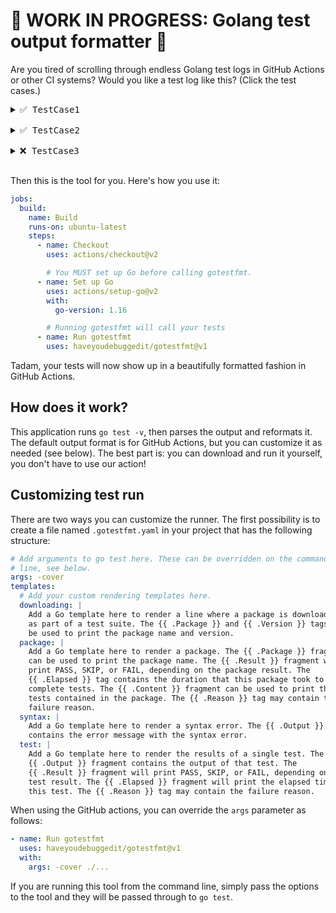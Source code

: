 # 🚧 WORK IN PROGRESS: Golang test output formatter 🚧

Are you tired of scrolling through endless Golang test logs in GitHub Actions or other CI systems? Would you like a test log like this? (Click the test cases.)

<pre>
<details><summary>✅ TestCase1</summary>
<p>
Here are the details of the first test case.
</p>
</details>
<details><summary>✅ TestCase2</summary>
<p>
Here are the details of the second test case.
</p>
</details>
<details><summary>❌ TestCase3</summary>
<p>
Here are the details why the third test case failed.
</p>
</details>
</pre>

Then this is the tool for you. Here's how you use it:

```yaml
jobs:
  build:
    name: Build
    runs-on: ubuntu-latest
    steps:
      - name: Checkout
        uses: actions/checkout@v2

        # You MUST set up Go before calling gotestfmt.
      - name: Set up Go
        uses: actions/setup-go@v2
        with:
          go-version: 1.16

        # Running gotestfmt will call your tests
      - name: Run gotestfmt
        uses: haveyoudebuggedit/gotestfmt@v1
```

Tadam, your tests will now show up in a beautifully formatted fashion in GitHub Actions.

## How does it work?

This application runs `go test -v`, then parses the output and reformats it. The default output format is for GitHub Actions, but you can customize it as needed (see below). The best part is: you can download and run it yourself, you don't have to use our action!

## Customizing test run

There are two ways you can customize the runner. The first possibility is to create a file named `.gotestfmt.yaml` in your project that has the following structure:

```yaml
# Add arguments to go test here. These can be overridden on the command
# line, see below.
args: -cover
templates:
  # Add your custom rendering templates here.
  downloading: |
    Add a Go template here to render a line where a package is downloaded
    as part of a test suite. The {{ .Package }} and {{ .Version }} tags can
    be used to print the package name and version.
  package: |
    Add a Go template here to render a package. The {{ .Package }} fragment
    can be used to print the package name. The {{ .Result }} fragment will
    print PASS, SKIP, or FAIL, depending on the package result. The
    {{ .Elapsed }} tag contains the duration that this package took to
    complete tests. The {{ .Content }} fragment can be used to print the
    tests contained in the package. The {{ .Reason }} tag may contain the
    failure reason.
  syntax: |
    Add a Go template here to render a syntax error. The {{ .Output }}
    contains the error message with the syntax error.
  test: |
    Add a Go template here to render the results of a single test. The
    {{ .Output }} fragment contains the output of that test. The
    {{ .Result }} fragment will print PASS, SKIP, or FAIL, depending on the
    test result. The {{ .Elapsed }} fragment will print the elapsed time for
    this test. The {{ .Reason }} tag may contain the failure reason.
```

When using the GitHub actions, you can override the `args` parameter as follows:

```yaml
- name: Run gotestfmt
  uses: haveyoudebuggedit/gotestfmt@v1
  with:
    args: -cover ./...
```

If you are running this tool from the command line, simply pass the options to the tool and they will be passed through to `go test`.
